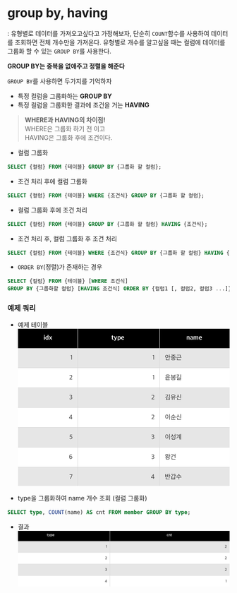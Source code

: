 # group by, having
: 유형별로 데이터를 가져오고싶다고 가정해보자, 단순히 `COUNT`함수를 사용하여 데이터를 조회하면 전체 개수만을 가져온다. 유형별로 개수를 알고싶을 때는 컬럼에 데이터를 그룹화 할 수 있는 `GROUP BY`를 사용한다.

**GROUP BY는 중복을 없애주고 정렬을 해준다**

`GROUP BY`를 사용하면 두가지를 기억하자  
- 특정 컬럼을 그룹화하는 **GROUP BY**
- 특정 컬럼을 그룹화한 결과에 조건을 거는 **HAVING**

> **WHERE과 HAVING의 차이점!**  
WHERE은 그룹화 하기 전 이고  
HAVING은 그룹화 후에 조건이다.

- 컬럼 그룹화
```sql
SELECT {컬럼} FROM {테이블} GROUP BY {그룹화 할 컬럼};
```

- 조건 처리 후에 컬럼 그룹화
```sql
SELECT {컬럼} FROM {테이블} WHERE {조건식} GROUP BY {그룹화 할 컬럼};
```

- 컬럼 그룹화 후에 조건 처리
```sql
SELECT {컬럼} FROM {테이블} GROUP BY {그룹화 할 컬럼} HAVING {조건식};
```

- 조건 처리 후, 컬럼 그룹화 후 조건 처리
```sql
SELECT {컬럼} FROM {테이블} WHERE {조건식} GROUP BY {그룹화 할 컬럼} HAVING {조건식};
```

- `ORDER BY`(정렬)가 존재하는 경우
```sql
SELECT {컬럼} FROM {테이블} [WHERE 조건식]
GROUP BY {그룹화할 컬럼} [HAVING 조건식] ORDER BY {컬럼1 [, 컬럼2, 컬럼3 ...]};
```

### 예제 쿼리
- 예제 테이블
![](../img/groupby-table.png)

- type을 그룹화하여 name 개수 조회 (컬럼 그룹화)
```sql
SELECT type, COUNT(name) AS cnt FROM member GROUP BY type;
```
- 결과
![](../img/groupby-result.png)